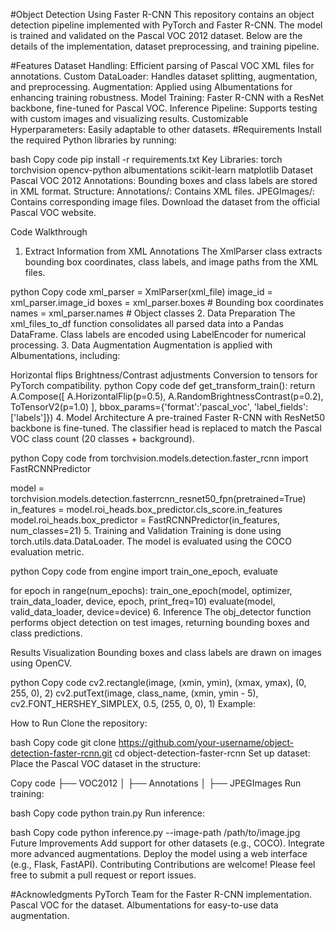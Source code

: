 #Object Detection Using Faster R-CNN
This repository contains an object detection pipeline implemented with PyTorch and Faster R-CNN. The model is trained and validated on the Pascal VOC 2012 dataset. Below are the details of the implementation, dataset preprocessing, and training pipeline.

#Features
Dataset Handling: Efficient parsing of Pascal VOC XML files for annotations.
Custom DataLoader: Handles dataset splitting, augmentation, and preprocessing.
Augmentation: Applied using Albumentations for enhancing training robustness.
Model Training: Faster R-CNN with a ResNet backbone, fine-tuned for Pascal VOC.
Inference Pipeline: Supports testing with custom images and visualizing results.
Customizable Hyperparameters: Easily adaptable to other datasets.
#Requirements
Install the required Python libraries by running:

bash
Copy code
pip install -r requirements.txt
Key Libraries:
torch
torchvision
opencv-python
albumentations
scikit-learn
matplotlib
Dataset
Pascal VOC 2012
Annotations: Bounding boxes and class labels are stored in XML format.
Structure:
Annotations/: Contains XML files.
JPEGImages/: Contains corresponding image files.
Download the dataset from the official Pascal VOC website.

Code Walkthrough
1. Extract Information from XML Annotations
The XmlParser class extracts bounding box coordinates, class labels, and image paths from the XML files.

python
Copy code
xml_parser = XmlParser(xml_file)
image_id = xml_parser.image_id
boxes = xml_parser.boxes  # Bounding box coordinates
names = xml_parser.names  # Object classes
2. Data Preparation
The xml_files_to_df function consolidates all parsed data into a Pandas DataFrame.
Class labels are encoded using LabelEncoder for numerical processing.
3. Data Augmentation
Augmentation is applied with Albumentations, including:

Horizontal flips
Brightness/Contrast adjustments
Conversion to tensors for PyTorch compatibility.
python
Copy code
def get_transform_train():
    return A.Compose([
        A.HorizontalFlip(p=0.5),
        A.RandomBrightnessContrast(p=0.2),
        ToTensorV2(p=1.0)
    ], bbox_params={'format':'pascal_voc', 'label_fields': ['labels']})
4. Model Architecture
A pre-trained Faster R-CNN with ResNet50 backbone is fine-tuned. The classifier head is replaced to match the Pascal VOC class count (20 classes + background).

python
Copy code
from torchvision.models.detection.faster_rcnn import FastRCNNPredictor

model = torchvision.models.detection.fasterrcnn_resnet50_fpn(pretrained=True)
in_features = model.roi_heads.box_predictor.cls_score.in_features
model.roi_heads.box_predictor = FastRCNNPredictor(in_features, num_classes=21)
5. Training and Validation
Training is done using torch.utils.data.DataLoader. The model is evaluated using the COCO evaluation metric.

python
Copy code
from engine import train_one_epoch, evaluate

for epoch in range(num_epochs):
    train_one_epoch(model, optimizer, train_data_loader, device, epoch, print_freq=10)
    evaluate(model, valid_data_loader, device=device)
6. Inference
The obj_detector function performs object detection on test images, returning bounding boxes and class predictions.

Results Visualization
Bounding boxes and class labels are drawn on images using OpenCV.

python
Copy code
cv2.rectangle(image, (xmin, ymin), (xmax, ymax), (0, 255, 0), 2)
cv2.putText(image, class_name, (xmin, ymin - 5), cv2.FONT_HERSHEY_SIMPLEX, 0.5, (255, 0, 0), 1)
Example:

How to Run
Clone the repository:

bash
Copy code
git clone https://github.com/your-username/object-detection-faster-rcnn.git
cd object-detection-faster-rcnn
Set up dataset: Place the Pascal VOC dataset in the structure:

Copy code
├── VOC2012
│   ├── Annotations
│   ├── JPEGImages
Run training:

bash
Copy code
python train.py
Run inference:

bash
Copy code
python inference.py --image-path /path/to/image.jpg
Future Improvements
Add support for other datasets (e.g., COCO).
Integrate more advanced augmentations.
Deploy the model using a web interface (e.g., Flask, FastAPI).
Contributing
Contributions are welcome! Please feel free to submit a pull request or report issues.

#Acknowledgments
PyTorch Team for the Faster R-CNN implementation.
Pascal VOC for the dataset.
Albumentations for easy-to-use data augmentation.
